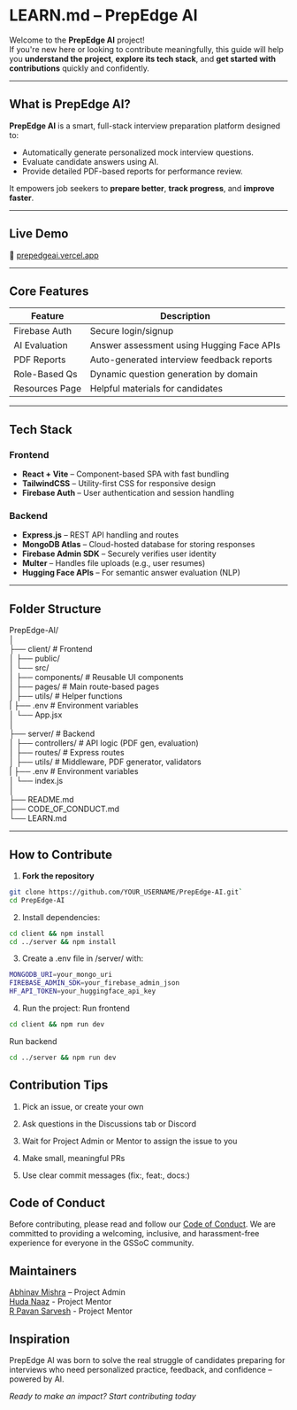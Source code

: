 # LEARN.md – PrepEdge AI

Welcome to the **PrepEdge AI** project!  
If you're new here or looking to contribute meaningfully, this guide will help you **understand the project**, **explore its tech stack**, and **get started with contributions** quickly and confidently.

---

## What is PrepEdge AI?

**PrepEdge AI** is a smart, full-stack interview preparation platform designed to:
- Automatically generate personalized mock interview questions.
- Evaluate candidate answers using AI.
- Provide detailed PDF-based reports for performance review.

It empowers job seekers to **prepare better**, **track progress**, and **improve faster**.

---

## Live Demo

🔗 [prepedgeai.vercel.app](https://prepedgeai.vercel.app)

---

## Core Features

| Feature               | Description                                           |
|----------------------|-------------------------------------------------------|
| Firebase Auth      | Secure login/signup                                   |
| AI Evaluation      | Answer assessment using Hugging Face APIs             |
| PDF Reports        | Auto-generated interview feedback reports             |
| Role-Based Qs      | Dynamic question generation by domain                 |
| Resources Page     | Helpful materials for candidates                      |

---

## Tech Stack

### Frontend
- **React + Vite** – Component-based SPA with fast bundling
- **TailwindCSS** – Utility-first CSS for responsive design
- **Firebase Auth** – User authentication and session handling

### Backend
- **Express.js** – REST API handling and routes
- **MongoDB Atlas** – Cloud-hosted database for storing responses
- **Firebase Admin SDK** – Securely verifies user identity
- **Multer** – Handles file uploads (e.g., user resumes)
- **Hugging Face APIs** – For semantic answer evaluation (NLP)

---

## Folder Structure

PrepEdge-AI/  
│  
├── client/ # Frontend  
│ ├── public/  
│ └── src/  
│ ├── components/ # Reusable UI components  
│ ├── pages/ # Main route-based pages  
│ ├── utils/ # Helper functions  
 |  ├── .env # Environment variables  
│ └── App.jsx  
│   
├── server/ # Backend  
│ ├── controllers/ # API logic (PDF gen, evaluation)  
│ ├── routes/ # Express routes  
│ ├── utils/ # Middleware, PDF generator, validators  
| ├── .env # Environment variables  
│ └── index.js  
│  
├── README.md  
├── CODE_OF_CONDUCT.md  
└── LEARN.md  


---

## How to Contribute

1. **Fork the repository**
```bash
git clone https://github.com/YOUR_USERNAME/PrepEdge-AI.git`
cd PrepEdge-AI
```

2. Install dependencies:
```bash
cd client && npm install
cd ../server && npm install
```

3. Create a .env file in /server/ with:
```bash
MONGODB_URI=your_mongo_uri
FIREBASE_ADMIN_SDK=your_firebase_admin_json
HF_API_TOKEN=your_huggingface_api_key
```

4. Run the project:
Run frontend
```bash
cd client && npm run dev
```

Run backend
```bash
cd ../server && npm run dev
```

## Contribution Tips

1. Pick an issue, or create your own

2. Ask questions in the Discussions tab or Discord

3. Wait for Project Admin or Mentor to assign the issue to you

4. Make small, meaningful PRs

5. Use clear commit messages (fix:, feat:, docs:)


## Code of Conduct
Before contributing, please read and follow our [Code of Conduct](CODE_OF_CONDUCT.md). We are committed to providing a welcoming, inclusive, and harassment-free experience for everyone in the GSSoC community.


## Maintainers
  [Abhinav Mishra](https://github.com/CoderUzumaki) – Project Admin  
  [Huda Naaz](https://github.com/hudazaan) - Project Mentor  
  [R Pavan Sarvesh](https://github.com/pavansarvesh) - Project Mentor    

## Inspiration

PrepEdge AI was born to solve the real struggle of candidates preparing for interviews who need personalized practice, feedback, and confidence – powered by AI.

*Ready to make an impact? Start contributing today*

